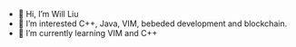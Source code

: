 - 👋 Hi, I’m Will Liu
- 👀 I’m interested C++, Java, VIM, bebeded development and blockchain.
- 🌱 I’m currently learning VIM and C++


<!---
willb211/willb211 is a ✨ special ✨ repository because its `README.md` (this file) appears on your GitHub profile.
You can click the Preview link to take a look at your changes.
--->
